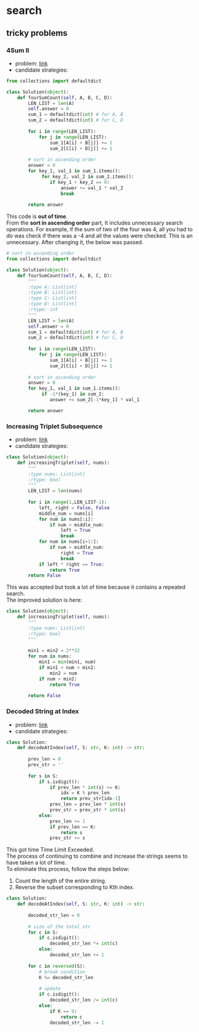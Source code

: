 search
==================

## tricky problems
### 4Sum II
* problem: [link](https://leetcode.com/explore/challenge/card/december-leetcoding-challenge/571/week-3-december-15th-december-21st/3569/)  
* candidate strategies:
```python
from collections import defaultdict

class Solution(object):
    def fourSumCount(self, A, B, C, D):
        LEN_LIST = len(A)
        self.answer = 0
        sum_1 = defaultdict(int) # for A, B
        sum_2 = defaultdict(int) # for C, D
        
        for i in range(LEN_LIST):
            for j in range(LEN_LIST):
                sum_1[A[i] + B[j]] += 1
                sum_2[C[i] + D[j]] += 1
        
        # sort in ascending order
        answer = 0
        for key_1, val_1 in sum_1.items():
             for key_2, val_2 in sum_2.items():
                if key_1 + key_2 == 0:
                    answer += val_1 * val_2
                    break
        
        return answer
```
This code is __out of time__.  
From the __sort in ascending order__ part, It includes unnecessary search operations. 
For example, if the sum of two of the four was 4, 
all you had to do was check if there was a -4 and all the values were checked. 
This is an unnecessary. After changing it, the below was passed.
```python
# sort in ascending order
from collections import defaultdict

class Solution(object):
    def fourSumCount(self, A, B, C, D):
        """
        :type A: List[int]
        :type B: List[int]
        :type C: List[int]
        :type D: List[int]
        :rtype: int
        """
        LEN_LIST = len(A)
        self.answer = 0
        sum_1 = defaultdict(int) # for A, B
        sum_2 = defaultdict(int) # for C, D
        
        for i in range(LEN_LIST):
            for j in range(LEN_LIST):
                sum_1[A[i] + B[j]] += 1
                sum_2[C[i] + D[j]] += 1
        
        # sort in ascending order
        answer = 0
        for key_1, val_1 in sum_1.items():
             if -1*(key_1) in sum_2:
                answer += sum_2[-1*key_1] * val_1

        return answer
```

### Increasing Triplet Subsequence
* problem: [link](https://leetcode.com/explore/challenge/card/december-leetcoding-challenge/571/week-3-december-15th-december-21st/3570/)  
* candidate strategies:
```python
class Solution(object):
    def increasingTriplet(self, nums):
        """
        :type nums: List[int]
        :rtype: bool
        """
        LEN_LIST = len(nums)
        
        for i in range(1,LEN_LIST-1):
            left, right = False, False
            middle_num = nums[i]
            for num in nums[:i]:
                if num < middle_num:
                    left = True
                    break
            for num in nums[i+1:]:
                if num > middle_num:
                    right = True
                    break
            if left * right == True:
                return True
        return False
```
This was accepted but took a lot of time because it contains a repeated search.  
The improved solution is here:

```python
class Solution(object):
    def increasingTriplet(self, nums):
        """
        :type nums: List[int]
        :rtype: bool
        """
        
        min1 = min2 = 2**32
        for num in nums:
            min1 = min(min1, num)
            if min1 < num < min2:
                min2 = num
            if num > min2:
                return True
            
        return False
```

### Decoded String at Index
* problem: [link](https://leetcode.com/explore/challenge/card/december-leetcoding-challenge/571/week-3-december-15th-december-21st/3572/)  
* candidate strategies:
```python
class Solution:
    def decodeAtIndex(self, S: str, K: int) -> str:
        
        prev_len = 0
        prev_str = ''
        
        for s in S:
            if s.isdigit():
                if prev_len * int(s) >= K:
                    idx = K % prev_len
                    return prev_str[idx-1]
                prev_len = prev_len * int(s)
                prev_str = prev_str * int(s)
            else:
                prev_len += 1
                if prev_len == K:
                    return s
                prev_str += s
```
This got time Time Limit Exceeded.  
The process of continuing to combine and increase the strings seems to have taken a lot of time.  
To eliminate this process, follow the steps below:
1. Count the length of the entire string.
2. Reverse the subset corresponding to Kth index.
<!---------
문자열을 계속 합치고 늘리는 과정에서 시간이 많이 소요된 것 같다.  
이러한 과정을 없애기 위해 아래와 같이  
1. 전체 문자열의 길이를 세고
2. K번째에 해당하는 하위 집합을 역추적 한다.
----->
```python
class Solution:
    def decodeAtIndex(self, S: str, K: int) -> str:
        
        decoded_str_len = 0
        
        # size of the total str
        for c in S:
            if c.isdigit():
                decoded_str_len *= int(c)
            else:
                decoded_str_len += 1
        
        for c in reversed(S):
            # break condition
            K %= decoded_str_len
            
            # update
            if c.isdigit():
                decoded_str_len /= int(c)
            else:
                if K == 0:
                    return c
                decoded_str_len -= 1
```